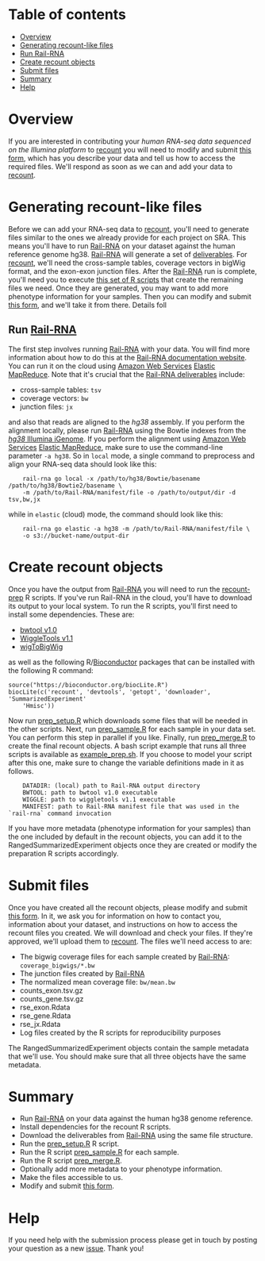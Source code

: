 
# Table of contents

- [Overview](#overview)
- [Generating recount-like files](#generating-recount-like-files)
- [Run Rail-RNA](#run-rail-rna)
- [Create recount objects](#create-recount-objects)
- [Submit files](#submit-files)
- [Summary](#summary)
- [Help](#help)


# Overview

If you are interested in contributing your *human RNA-seq data sequenced on the Illumina platform* to [recount](https://jhubiostatistics.shinyapps.io/recount/) you will need to modify and submit [this form](https://github.com/leekgroup/recount-contributions/issues/new), which has you describe your data and tell us how to access the required files. We'll respond as soon as we can and add your data to [recount](https://jhubiostatistics.shinyapps.io/recount/).

# Generating recount-like files

Before we can add your RNA-seq data to [recount](https://jhubiostatistics.shinyapps.io/recount/), you'll need to generate files similar to the ones we already provide for each project on SRA. This means you'll have to run [Rail-RNA](rail.bio) on your dataset against the human reference genome hg38. [Rail-RNA](rail.bio) will generate a set of [deliverables](http://docs.rail.bio/deliverables/). For [recount](https://jhubiostatistics.shinyapps.io/recount/), we'll need the cross-sample tables, coverage vectors in bigWig format, and the exon-exon junction files. After the [Rail-RNA](rail.bio) run is complete, you'll need you to execute [this set of R scripts](https://github.com/leekgroup/recount-website/tree/master/recount-prep) that create the remaining files we need. Once they are generated, you may want to add more phenotype information for your samples. Then you can modify and submit [this form](https://github.com/leekgroup/recount-contributions/issues/new), and we'll take it from there. Details foll

## Run [Rail-RNA](rail.bio)

The first step involves running [Rail-RNA](rail.bio) with your data. You will find more information about how to do this at the [Rail-RNA documentation website](http://docs.rail.bio/). You can run it on the cloud using [Amazon Web Services](http://aws.amazon.com/) [Elastic MapReduce](http://aws.amazon.com/elasticmapreduce/). Note that it's crucial that the [Rail-RNA deliverables](http://docs.rail.bio/deliverables/) include:

* cross-sample tables: `tsv`
* coverage vectors: `bw`
* junction files: `jx`

and also that reads are aligned to the _hg38_ assembly. If you perform the alignment locally, please run [Rail-RNA](rail.bio) using the Bowtie indexes from the [_hg38_ Illumina iGenome](ftp://igenome:G3nom3s4u@ussd-ftp.illumina.com/Homo_sapiens/UCSC/hg38/Homo_sapiens_UCSC_hg38.tar.gz). If you perform the alignment using [Amazon Web Services](http://aws.amazon.com/) [Elastic MapReduce](http://aws.amazon.com/elasticmapreduce/), make sure to use the command-line parameter `-a hg38`. So in `local` mode, a single command to preprocess and align your RNA-seq data should look like this:

        rail-rna go local -x /path/to/hg38/Bowtie/basename /path/to/hg38/Bowtie2/basename \
        -m /path/to/Rail-RNA/manifest/file -o /path/to/output/dir -d tsv,bw,jx

while in `elastic` (cloud) mode, the command should look like this:

        rail-rna go elastic -a hg38 -m /path/to/Rail-RNA/manifest/file \
        -o s3://bucket-name/output-dir

# Create recount objects

Once you have the output from [Rail-RNA](rail.bio) you will need to run the [recount-prep](https://github.com/leekgroup/recount-website/tree/master/recount-prep) R scripts. If you've run Rail-RNA in the cloud, you'll have to download its output to your local system. To run the R scripts, you'll first need to install some dependencies. These are:

* [bwtool v1.0](https://github.com/CRG-Barcelona/bwtool)
* [WiggleTools v1.1](https://github.com/Ensembl/WiggleTools)
* [wigToBigWig](http://hgdownload.cse.ucsc.edu/admin/exe/)

as well as the following R/[Bioconductor](https://www.bioconductor.org/) packages that can be installed with the following R command:

```
source("https://bioconductor.org/biocLite.R")
biocLite(c('recount', 'devtools', 'getopt', 'downloader', 'SummarizedExperiment'
    'Hmisc'))
```

Now run [prep_setup.R](https://github.com/leekgroup/recount-website/blob/master/recount-prep/prep_setup.R) which downloads some files that will be needed in the other scripts. Next, run [prep_sample.R](https://github.com/leekgroup/recount-website/blob/master/recount-prep/prep_sample.R) for each sample in your data set. You can perform this step in parallel if you like. Finally, run [prep_merge.R](https://github.com/leekgroup/recount-website/blob/master/recount-prep/prep_merge.R) to create the final recount objects. A bash script example that runs all three scripts is available as [example_prep.sh](https://github.com/leekgroup/recount-website/blob/master/recount-prep/example_prep.sh). If you choose to model your script after this one, make sure to change the variable definitions made in it as follows.

        DATADIR: (local) path to Rail-RNA output directory
        BWTOOL: path to bwtool v1.0 executable
        WIGGLE: path to wiggletools v1.1 executable
        MANIFEST: path to Rail-RNA manifest file that was used in the `rail-rna` command invocation

If you have more metadata (phenotype information for your samples) than the one included by default in the recount objects, you can add it to the RangedSummarizedExperiment objects once they are created or modify the preparation R scripts accordingly.

# Submit files

Once you have created all the recount objects, please modify and submit [this form](https://github.com/leekgroup/recount-contributions/issues/new). In it, we ask you for information on how to contact you, information about your dataset, and  instructions on how to access the recount files you created. We will download and check your files. If they're approved, we'll upload them to [recount](https://jhubiostatistics.shinyapps.io/recount/). The files we'll need access to are:

* The bigwig coverage files for each sample created by [Rail-RNA](rail.bio): `coverage_bigwigs/*.bw`
* The junction files created by [Rail-RNA](rail.bio)
* The normalized mean coverage file: `bw/mean.bw`
* counts_exon.tsv.gz
* counts_gene.tsv.gz
* rse_exon.Rdata
* rse_gene.Rdata
* rse_jx.Rdata
* Log files created by the R scripts for reproducibility purposes

The RangedSummarizedExperiment objects contain the sample metadata that we'll use. You should make sure that all three objects have the same metadata.

# Summary

* Run [Rail-RNA](rail.bio) on your data against the human hg38 genome reference.
* Install dependencies for the recount R scripts.
* Download the deliverables from [Rail-RNA](rail.bio) using the same file structure.
* Run the [prep_setup.R](https://github.com/leekgroup/recount-website/blob/master/recount-prep/prep_setup.R) R script.
* Run the R script [prep_sample.R](https://github.com/leekgroup/recount-website/blob/master/recount-prep/prep_sample.R) for each sample.
* Run the R script [prep_merge.R](https://github.com/leekgroup/recount-website/blob/master/recount-prep/prep_merge.R).
* Optionally add more metadata to your phenotype information.
* Make the files accessible to us.
* Modify and submit [this form](https://github.com/leekgroup/recount-contributions/issues/new).

# Help

If you need help with the submission process please get in touch by posting your question as a new [issue](https://github.com/leekgroup/recount-contributions/issues). Thank you!

